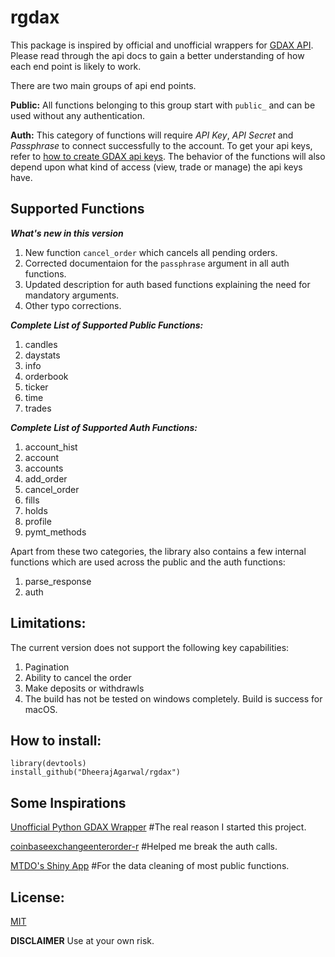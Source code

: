 # rgdax

This package is inspired by official and unofficial wrappers for [GDAX API](https://docs.gdax.com/#api).
Please read through the api docs to gain a better understanding of how each end point is likely to work.

There are two main groups of api end points.

**Public:** All functions belonging to this group start with `public_` and can be used without any authentication.

**Auth:** This category of functions will require _API Key_, _API Secret_ and _Passphrase_ to connect successfully to the account. To get your api keys, refer to [how to create GDAX api keys](
    https://support.gdax.com/customer/en/portal/articles/2425383-how-can-i-create-an-api-key-for-gdax-). The behavior of the functions will also depend upon what kind of access (view, trade or manage) the api keys have.

## Supported Functions

***What's new in this version***
1. New function `cancel_order` which cancels all pending orders.
2. Corrected documentaion for the `passphrase` argument in all auth functions.
3. Updated description for auth based functions explaining the need for mandatory arguments.
4. Other typo corrections.

***Complete List of Supported Public Functions:***
1. candles
2. daystats
3. info
4. orderbook
5. ticker
6. time
7. trades

***Complete List of Supported Auth Functions:***
1. account_hist
2. account
3. accounts
4. add_order
5. cancel_order
6. fills
7. holds
8. profile
9. pymt_methods

Apart from these two categories, the library also contains a few internal functions which are used across the public and the auth functions:
1. parse_response
2. auth

## Limitations:
The current version does not support the following key capabilities:
1. Pagination
2. Ability to cancel the order
3. Make deposits or withdrawls
4. The build has not be tested on windows completely. Build is success for macOS.

## How to install:
```
library(devtools)
install_github("DheerajAgarwal/rgdax")
```

## Some Inspirations
[Unofficial Python GDAX Wrapper](https://github.com/danpaquin/gdax-python)  #The real reason I started this project.

[coinbaseexchangeenterorder-r](https://gist.github.com/gsee/b20b3b9893cd74e462a8) #Helped me break the auth calls.

[MTDO's Shiny App](https://github.com/mtdo/shiny-gdax) #For the data cleaning of most public functions.

## License:
[MIT](https://github.com/DheerajAgarwal/rgdax/blob/master/LICENSE)

**DISCLAIMER** Use at your own risk.
